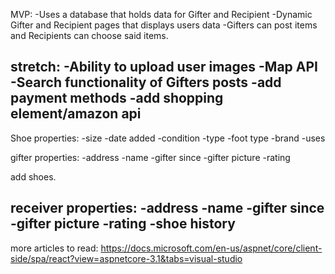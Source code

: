MVP:
-Uses a database that holds data for Gifter and Recipient
-Dynamic Gifter and Recipient pages that displays users data
-Gifters can post items and Recipients can choose said items. 

stretch:
-Ability to upload user images
-Map API
-Search functionality of Gifters posts
-add payment methods
-add shopping element/amazon api
-

Shoe properties:
-size
-date added
-condition
-type
-foot type
-brand
-uses

gifter properties:
-address
-name
-gifter since
-gifter picture
-rating

add shoes.

receiver properties:
-address
-name
-gifter since
-gifter picture
-rating
-shoe history
-

more articles to read:
https://docs.microsoft.com/en-us/aspnet/core/client-side/spa/react?view=aspnetcore-3.1&tabs=visual-studio


